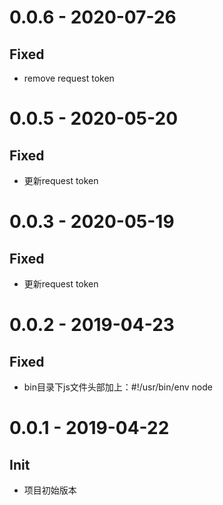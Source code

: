 
# 0.0.6 - 2020-07-26

## Fixed

- remove request token

# 0.0.5 - 2020-05-20

## Fixed

- 更新request token

# 0.0.3 - 2020-05-19

## Fixed

- 更新request token

# 0.0.2 - 2019-04-23

## Fixed

- bin目录下js文件头部加上：#!/usr/bin/env node

# 0.0.1 - 2019-04-22

## Init

- 项目初始版本
